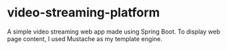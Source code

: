 # video-streaming-platform
A simple video streaming web app made using Spring Boot. To display web page content, I used Mustache as my template engine.
